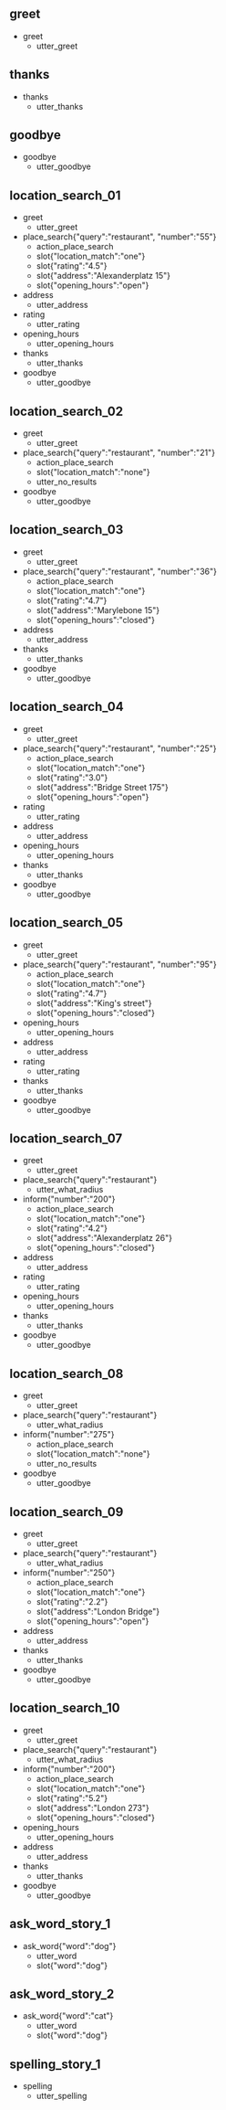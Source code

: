 ## greet
* greet
    - utter_greet
	

## thanks
* thanks
    - utter_thanks
			
	
## goodbye
* goodbye
    - utter_goodbye
	
## location_search_01
* greet
	- utter_greet
* place_search{"query":"restaurant", "number":"55"}
	- action_place_search
	- slot{"location_match":"one"}
	- slot{"rating":"4.5"}
	- slot{"address":"Alexanderplatz 15"}
	- slot{"opening_hours":"open"}
* address
	- utter_address
* rating
	- utter_rating
* opening_hours
	- utter_opening_hours
* thanks
	- utter_thanks
* goodbye
	- utter_goodbye
	
	
## location_search_02
* greet
	- utter_greet
* place_search{"query":"restaurant", "number":"21"}
	- action_place_search
	- slot{"location_match":"none"}
	- utter_no_results
* goodbye
	- utter_goodbye	
	
	
	
## location_search_03
* greet
	- utter_greet
* place_search{"query":"restaurant", "number":"36"}
	- action_place_search
	- slot{"location_match":"one"}
	- slot{"rating":"4.7"}
	- slot{"address":"Marylebone 15"}
	- slot{"opening_hours":"closed"}
* address
	- utter_address
* thanks
	- utter_thanks
* goodbye
	- utter_goodbye	
	
## location_search_04
* greet
	- utter_greet
* place_search{"query":"restaurant", "number":"25"}
	- action_place_search
	- slot{"location_match":"one"}
	- slot{"rating":"3.0"}
	- slot{"address":"Bridge Street 175"}
	- slot{"opening_hours":"open"}
* rating
	- utter_rating	
* address
	- utter_address
* opening_hours
	- utter_opening_hours
* thanks
	- utter_thanks
* goodbye
	- utter_goodbye	
	
	
## location_search_05
* greet
	- utter_greet
* place_search{"query":"restaurant", "number":"95"}
	- action_place_search
	- slot{"location_match":"one"}
	- slot{"rating":"4.7"}
	- slot{"address":"King's street"}
	- slot{"opening_hours":"closed"}
* opening_hours
	- utter_opening_hours	
* address
	- utter_address
* rating
	- utter_rating	
* thanks
	- utter_thanks
* goodbye
	- utter_goodbye	
	
		
	
	
## location_search_07
* greet
	- utter_greet
* place_search{"query":"restaurant"}
	- utter_what_radius
* inform{"number":"200"}
	- action_place_search
	- slot{"location_match":"one"}
	- slot{"rating":"4.2"}
	- slot{"address":"Alexanderplatz 26"}
	- slot{"opening_hours":"closed"}
* address
	- utter_address
* rating
	- utter_rating
* opening_hours
	- utter_opening_hours
* thanks
	- utter_thanks
* goodbye
	- utter_goodbye		

	
	
## location_search_08
* greet
	- utter_greet
* place_search{"query":"restaurant"}
	- utter_what_radius
* inform{"number":"275"}
	- action_place_search
	- slot{"location_match":"none"}
	- utter_no_results
* goodbye
	- utter_goodbye	

	
## location_search_09
* greet
	- utter_greet
* place_search{"query":"restaurant"}
	- utter_what_radius
* inform{"number":"250"}
	- action_place_search
	- slot{"location_match":"one"}
	- slot{"rating":"2.2"}
	- slot{"address":"London Bridge"}
	- slot{"opening_hours":"open"}
* address
	- utter_address
* thanks
	- utter_thanks
* goodbye
	- utter_goodbye	
	
	
	
## location_search_10
* greet
	- utter_greet
* place_search{"query":"restaurant"}
	- utter_what_radius
* inform{"number":"200"}
	- action_place_search
	- slot{"location_match":"one"}
	- slot{"rating":"5.2"}
	- slot{"address":"London 273"}
	- slot{"opening_hours":"closed"}
* opening_hours
	- utter_opening_hours
* address
	- utter_address
* thanks
	- utter_thanks
* goodbye
	- utter_goodbye	
	
## ask_word_story_1
* ask_word{"word":"dog"}
    - utter_word
    - slot{"word":"dog"}

## ask_word_story_2
* ask_word{"word":"cat"}
    - utter_word  
    - slot{"word":"dog"}  

## spelling_story_1
* spelling
    - utter_spelling